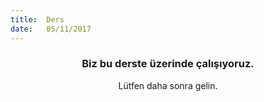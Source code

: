 ```yaml
---
title:  Ders
date:   05/11/2017
---
```


### <center>Biz bu derste üzerinde çalışıyoruz.</center>
<center>Lütfen daha sonra gelin.</center>